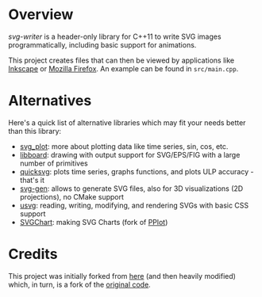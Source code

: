 # Overview
*svg-writer* is a header-only library for C++11 to write SVG images programmatically, including basic support for animations.

This project creates files that can then be viewed by applications like [Inkscape](https://inkscape.org/) or [Mozilla Firefox](https://www.mozilla.org/en-US/firefox/new/). An example can be found in `src/main.cpp`.

# Alternatives
Here's a quick list of alternative libraries which may fit your needs better than this library:
- [svg_plot](https://github.com/pabristow/svg_plot): more about plotting data like time series, sin, cos, etc.
- [libboard](https://github.com/c-koi/libboard): drawing with output support for SVG/EPS/FIG with a large number of primitives
- [quicksvg](https://github.com/NAThompson/quicksvg): plots time series, graphs functions, and plots ULP accuracy - that's it
- [svg-gen](https://github.com/carlos-urena/svg-gen): allows to generate SVG files, also for 3D visualizations (2D projections), no CMake support
- [usvg](https://github.com/styluslabs/usvg): reading, writing, modifying, and rendering SVGs with basic CSS support
- [SVGChart](https://github.com/davecom/SVGChart): making SVG Charts (fork of [PPlot](http://pplot.sourceforge.net/))

# Credits
This project was initially forked from [here](https://github.com/adishavit/simple-svg) (and then heavily modified) which, in turn, is a fork of the [original code](https://code.google.com/archive/p/simple-svg/).
